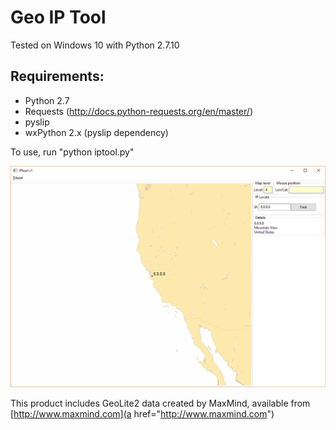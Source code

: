 # Geo IP Tool

Tested on Windows 10 with Python 2.7.10

## Requirements:  
- Python 2.7  
- Requests (http://docs.python-requests.org/en/master/)  
- pyslip  
- wxPython 2.x (pyslip dependency)  

To use, run "python iptool.py"

![Screenshot](iptoolss1.png)

This product includes GeoLite2 data created by MaxMind, available from
[http://www.maxmind.com](a href="http://www.maxmind.com")
